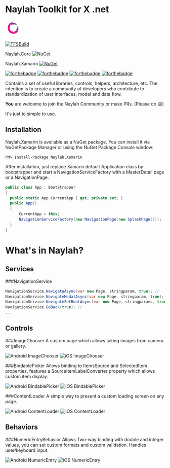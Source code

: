 # Naylah Toolkit for X .net

<img src="https://raw.githubusercontent.com/NaylahProject/Naylah.Toolkit.UWP/master/NaylahLogo.png" width="48">

[![TFSBuild](https://softincloud.visualstudio.com/_apis/public/build/definitions/5b360ddf-7ff3-4c1d-93f6-2e82ed850c7e/47/badge)](https://softincloud.visualstudio.com/DefaultCollection/Naylah%20Services)

Naylah.Core [![NuGet](https://img.shields.io/nuget/v/Naylah.Core.svg?style=flat-square)](https://www.nuget.org/packages/Naylah.Core/)

Naylah.Xamarin [![NuGet](https://img.shields.io/nuget/v/Naylah.Xamarin.svg?style=flat-square)](https://www.nuget.org/packages/Naylah.Xamarin/)

[![forthebadge](http://forthebadge.com/images/badges/built-with-love.svg)](http://forthebadge.com)
[![forthebadge](http://forthebadge.com/images/badges/contains-cat-gifs.svg)](http://forthebadge.com)
[![forthebadge](http://forthebadge.com/images/badges/designed-in-ms-paint.svg)](http://forthebadge.com)
[![forthebadge](http://forthebadge.com/images/badges/fuck-it-ship-it.svg)](http://forthebadge.com)

Contains a set of useful libraries, controls, helpers, architecture, etc. The intention is to create a community of developers who contribute to standardization of user interfaces, model and data flow.

**You** are welcome to join the Naylah Community or make PRs. (Please do :smile:)

It's just to simple to use.

Installation
-------------

Naylah.Xamarin is available as a NuGet package. You can install it via NuGetPackage Manager or using the NuGet Package Console window:

```
PM> Install-Package Naylah.Xamarin
```

After installation, just replace Xamarin default Application class by bootstrapper and start a NavigationServiceFactory with a MasterDetail page or a NavigationPage.

```csharp
public class App : BootStrapper
{
  public static App CurrentApp { get; private set; }
  public App()
  {
      CurrentApp = this;
      NavigationServiceFactory(new NavigationPage(new SplashPage()));
  }
}
```

# What's in Naylah?
Services
------
###NavigationService

```csharp
NavigationService.NavigateAsync(var new Page, stringparam, true); //
NavigationService.NavigateModalAsync(var new Page, stringparam, true); //
NavigationService.NavigateSetRootAsync(var new Page, stringparams, true); //
NavigationService.GoBack(true); //
...
```

Controls
------
###ImageChooser
A custom page which allows taking images from camera or gallery.

![Android ImageChooser](https://raw.githubusercontent.com/NaylahProject/Naylah/master/Screenshots/Android%20ImageChooser.png)
![iOS ImageChooser](https://raw.githubusercontent.com/NaylahProject/Naylah/master/Screenshots/iOS%20ImageChooser.png)

###BindablePicker
Allows binding to ItemsSource and SelectedItem properties, features a SourceItemLabelConverter property which allows custom item display.

![Android BindablePicker](https://raw.githubusercontent.com/NaylahProject/Naylah/master/Screenshots/Android%20BindablePicker.png)
![iOS BindablePicker](https://raw.githubusercontent.com/NaylahProject/Naylah/master/Screenshots/iOS%20BindablePicker.png)

###ContentLoader
A simple way to present a custom loading screen on any page.

![Android ContentLoader](https://media.giphy.com/media/YrKKF11x3SVck/giphy.gif)
![iOS ContentLoader](https://media.giphy.com/media/UGyfafcWtdRLy/giphy.gif)

Behaviors
------
###NumericEntryBehavior
Allows Two-way binding with double and integer values, you can set custom formats and custom validation. Handles user/keyboard input.

![Android NumericEntry](https://media.giphy.com/media/DsBmGxSwROGaI/giphy.gif)
![iOS NumericEntry](http://media.giphy.com/media/N0hvpgYOqftHW/giphy.gif)

